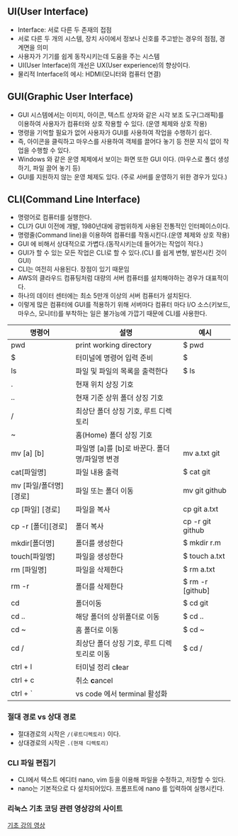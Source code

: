 ## UI(User Interface) 
- Interface: 서로 다른 두 존재의 접점
- 서로 다른 두 개의 시스템, 장치 사이에서 정보나 신호를 주고받는 경우의 점점, 경계면을 의미
- 사용자가 기기를 쉽게 동작시키는데 도움을 주는 시스템
- UI(User Interface)의 개선은 UX(User experience)의 향상이다.
- 물리적 Interface의 에시: HDMI(모니터와 컴퓨터 연결)

## GUI(Graphic User Interface)

- GUI 시스템에서는 이미지, 아이콘, 텍스트 상자와 같은 시각 보조 도구(그래픽)를 이용하여 사용자가 컴퓨터와 상호 작용할 수 있다. (운영 체제와 상호 작용)
- 명령을 기억할 필요가 없어 사용자가 GUI를 사용하여 작업을 수행하기 쉽다.
- 즉, 아이콘을 클릭하고 마우스를 사용하여 객체를 끌어다 놓기 등 전문 지식 없이 작업을 수행할 수 있다.
- Windows 와 같은 운영 체제에서 보이는 화면 또한 GUI 이다. (마우스로 폴더 생성하기, 파일 끌어 놓기 등)
- GUI를 지원하지 않는 운영 체제도 있다. (주로 서버를 운영하기 위한 경우가 있다.)

## CLI(Command Line Interface)

- 명령어로 컴퓨터를 실행한다.
- CLI가 GUI 이전에 개발, 1980년대에 광범위하게 사용된 전통적인 인터페이스이다.
- 명령줄(Command line)을 이용하여 컴퓨터를 작동시킨다.(운영 체제와 상호 작용)
- GUI 에 비해서 상대적으로 가볍다.(동작시키는데 들어가는 작업이 적다.)
- GUI가 할 수 있는 모든 작업은 CLI로 할 수 있다.(CLI 를 쉽게 변형, 발전시킨 것이 GUI)
- CLI는 여전히 사용된다. 장점이 있기 때문임
- AWS의 클라우드 컴퓨팅처럼 대량의 서버 컴퓨터를 설치해야하는 경우가 대표적이다. 
- 하나의 데이터 센터에는 최소 5만개 이상의 서버 컴퓨터가 설치된다.
- 이렇게 많은 컴퓨터에 GUI를 적용하기 위해 서버마다 컴퓨터 마다 I/O 소스(키보드, 마우스, 모니터)를 부착하는 일은 불가능에 가깝기 때문에 CLI를 사용한다.


|명령어|설명|예시|
|---|---|---|
|pwd| print working directory|$ pwd|
|$|터미널에 명령어 입력 준비|$    |
|ls|파일 및 파일의 목록을 출력한다|$ ls|
| . | 현재 위치 상징 기호 | |
|.. |현재 기준 상위 폴더 상징 기호 ||
|/| 최상단 폴더 상징 기호, 루트 디렉토리 ||
|~| 홈(Home) 폴더 상징 기호 | |
|mv [a] [b]|파일명 [a]를 [b]로 바꾼다. 폴더명/파일명 변경|mv a.txt git|
|cat[파일명]| 파일 내용 출력|$ cat git|
|mv [파일/폴더명] [경로] | 파일 또는 폴더 이동| mv git github|
|cp [파일] [경로] |파일을 복사|cp git a.txt|
|cp -r [폴더][경로]| 폴더 복사|cp -r git github|
|mkdir[폴더명]|폴더를 생성한다|$ mkdir r.m|
|touch[파일명]|파일을 생성한다|$ touch a.txt|
|rm [파일명]|파일을 삭제한다|$ rm a.txt|
|rm -r|폴더를 삭제한다|$ rm  -r  [github]|
|cd|폴더이동 | $ cd git |
|cd .. | 해당 폴더의 상위폴더로 이동|$ cd ..|
|cd ~ | 홈 폴더로 이동|$ cd ~|
|cd /| 최상단 폴더 상징 기호, 루트 디렉토리로 이동 | $ cd / |
|ctrl + l | 터미널 정리 c**l**ear| |
|ctrl + c | 취소 **c**ancel | |
|ctrl + `| vs code 에서 terminal 활성화||

### 절대 경로 vs 상대 경로
- 절대경로의 시작은 `/(루트디렉토리)` 이다.
- 상대경로의 시작은 `.(현재 디렉토리)`

### CLI 파일 편집기
- CLI에서 텍스트 에디터 nano, vim 등을 이용해 파일을 수정하고, 저장할 수 있다.
- nano는 기본적으로 다 설치되어있다. 프롬프트에 nano 를 입력하여 실행시킨다.

### 리눅스 기초 코딩 관련 영상강의 사이트
[기초 강의 영상](https://opentutorials.org/course/2598/14190)